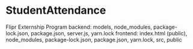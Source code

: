 # StudentAttendance
Flipr Externship Program
backend: models, node_modules, package-lock.json, package.json, server.js, yarn.lock
frontend: index.html (public), node_modules, package-lock.json, package.json, yarn.lock, src, public
